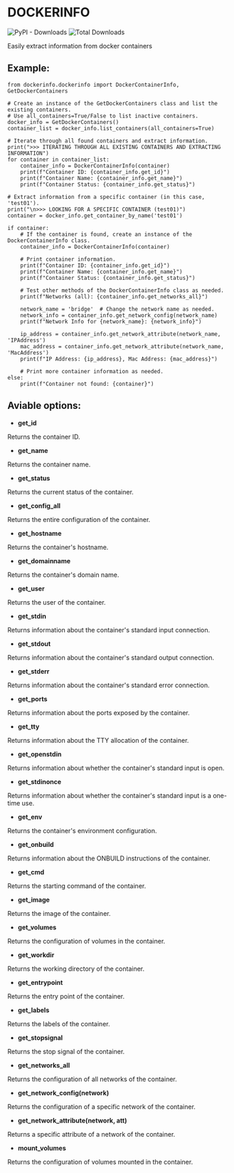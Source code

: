 # DOCKERINFO

![PyPI - Downloads](https://img.shields.io/pypi/dm/dockerinfo?color=%2360EE59) ![Total Downloads](https://static.pepy.tech/badge/dockerinfo) 

Easily extract information from docker containers


## Example:

```
from dockerinfo.dockerinfo import DockerContainerInfo, GetDockerContainers

# Create an instance of the GetDockerContainers class and list the existing containers.
# Use all_containers=True/False to list inactive containers.
docker_info = GetDockerContainers()
container_list = docker_info.list_containers(all_containers=True)

# Iterate through all found containers and extract information.
print(">>> ITERATING THROUGH ALL EXISTING CONTAINERS AND EXTRACTING INFORMATION")
for container in container_list:
    container_info = DockerContainerInfo(container)
    print(f"Container ID: {container_info.get_id}")
    print(f"Container Name: {container_info.get_name}")
    print(f"Container Status: {container_info.get_status}")

# Extract information from a specific container (in this case, 'test01').
print("\n>>> LOOKING FOR A SPECIFIC CONTAINER (test01)")
container = docker_info.get_container_by_name('test01')

if container:
    # If the container is found, create an instance of the DockerContainerInfo class.
    container_info = DockerContainerInfo(container)
    
    # Print container information.
    print(f"Container ID: {container_info.get_id}")
    print(f"Container Name: {container_info.get_name}")
    print(f"Container Status: {container_info.get_status}")

    # Test other methods of the DockerContainerInfo class as needed.
    print(f"Networks (all): {container_info.get_networks_all}")
    
    network_name = 'bridge'  # Change the network name as needed.
    network_info = container_info.get_network_config(network_name)
    print(f"Network Info for {network_name}: {network_info}")

    ip_address = container_info.get_network_attribute(network_name, 'IPAddress')
    mac_address = container_info.get_network_attribute(network_name, 'MacAddress')
    print(f"IP Address: {ip_address}, Mac Address: {mac_address}")

    # Print more container information as needed.
else:
    print(f"Container not found: {container}")
```

## Aviable options:
- **get_id**

Returns the container ID.

- **get_name**

Returns the container name.

- **get_status**

Returns the current status of the container.

- **get_config_all**

Returns the entire configuration of the container.

- **get_hostname**

Returns the container's hostname.

- **get_domainname**

Returns the container's domain name.

- **get_user**

Returns the user of the container.

- **get_stdin**

Returns information about the container's standard input connection.

- **get_stdout**

Returns information about the container's standard output connection.

- **get_stderr**

Returns information about the container's standard error connection.

- **get_ports**

Returns information about the ports exposed by the container.

- **get_tty**

Returns information about the TTY allocation of the container.

- **get_openstdin**

Returns information about whether the container's standard input is open.

- **get_stdinonce**

Returns information about whether the container's standard input is a one-time use.

- **get_env**

Returns the container's environment configuration.

- **get_onbuild**

Returns information about the ONBUILD instructions of the container.

- **get_cmd**

Returns the starting command of the container.

- **get_image**

Returns the image of the container.

- **get_volumes**

Returns the configuration of volumes in the container.

- **get_workdir**

Returns the working directory of the container.

- **get_entrypoint**

Returns the entry point of the container.

- **get_labels**

Returns the labels of the container.

- **get_stopsignal**

Returns the stop signal of the container.

- **get_networks_all**

Returns the configuration of all networks of the container.

- **get_network_config(network)**

Returns the configuration of a specific network of the container.

- **get_network_attribute(network, att)**

Returns a specific attribute of a network of the container.

- **mount_volumes**

Returns the configuration of volumes mounted in the container.


